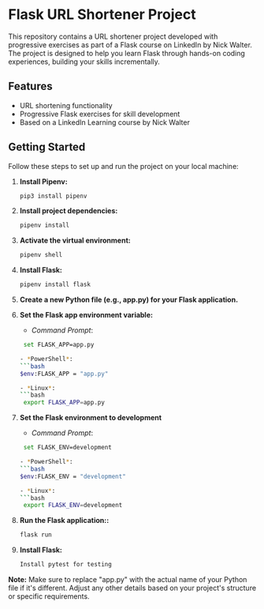 # Flask URL Shortener Project

This repository contains a URL shortener project developed with progressive exercises as part of a Flask course on LinkedIn by Nick Walter. The project is designed to help you learn Flask through hands-on coding experiences, building your skills incrementally.

## Features

- URL shortening functionality
- Progressive Flask exercises for skill development
- Based on a LinkedIn Learning course by Nick Walter

## Getting Started

Follow these steps to set up and run the project on your local machine:

1. **Install Pipenv:**
   ```bash
   pip3 install pipenv

2. **Install project dependencies:**
   ```bash
   pipenv install

3. **Activate the virtual environment:**
   ```bash
   pipenv shell

4. **Install Flask:**
   ```bash
   pipenv install flask
   
5. **Create a new Python file (e.g., app.py) for your Flask application.**
   
6. **Set the Flask app environment variable:**
   - *Command Prompt*:
   ```bash
    set FLASK_APP=app.py
   
   - *PowerShell*:
   ```bash
   $env:FLASK_APP = "app.py"
   
   - *Linux*:
   ```bash
    export FLASK_APP=app.py

7. **Set the Flask environment to development**
   - *Command Prompt*:
   ```bash
    set FLASK_ENV=development
   
   - *PowerShell*:
   ```bash
   $env:FLASK_ENV = "development"
   
   - *Linux*:
   ```bash
    export FLASK_ENV=development

8. **Run the Flask application::**
   ```bash
   flask run

9. **Install Flask:**
   ```bash
   Install pytest for testing


**Note:** Make sure to replace "app.py" with the actual name of your Python file if it's different. Adjust any other details based on your project's structure or specific requirements.

   
